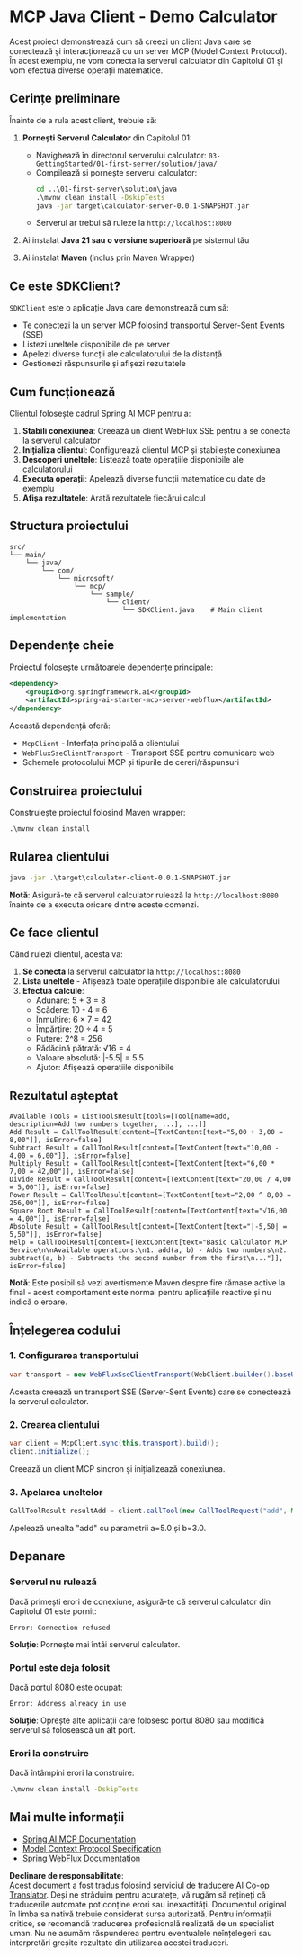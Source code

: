 <!--
CO_OP_TRANSLATOR_METADATA:
{
  "original_hash": "7074b9f4c8cd147c1c10f569d8508c82",
  "translation_date": "2025-07-13T18:37:38+00:00",
  "source_file": "03-GettingStarted/02-client/solution/java/README.md",
  "language_code": "ro"
}
-->
# MCP Java Client - Demo Calculator

Acest proiect demonstrează cum să creezi un client Java care se conectează și interacționează cu un server MCP (Model Context Protocol). În acest exemplu, ne vom conecta la serverul calculator din Capitolul 01 și vom efectua diverse operații matematice.

## Cerințe preliminare

Înainte de a rula acest client, trebuie să:

1. **Pornești Serverul Calculator** din Capitolul 01:
   - Navighează în directorul serverului calculator: `03-GettingStarted/01-first-server/solution/java/`
   - Compilează și pornește serverul calculator:
     ```cmd
     cd ..\01-first-server\solution\java
     .\mvnw clean install -DskipTests
     java -jar target\calculator-server-0.0.1-SNAPSHOT.jar
     ```
   - Serverul ar trebui să ruleze la `http://localhost:8080`

2. Ai instalat **Java 21 sau o versiune superioară** pe sistemul tău
3. Ai instalat **Maven** (inclus prin Maven Wrapper)

## Ce este SDKClient?

`SDKClient` este o aplicație Java care demonstrează cum să:
- Te conectezi la un server MCP folosind transportul Server-Sent Events (SSE)
- Listezi uneltele disponibile de pe server
- Apelezi diverse funcții ale calculatorului de la distanță
- Gestionezi răspunsurile și afișezi rezultatele

## Cum funcționează

Clientul folosește cadrul Spring AI MCP pentru a:

1. **Stabili conexiunea**: Creează un client WebFlux SSE pentru a se conecta la serverul calculator
2. **Inițializa clientul**: Configurează clientul MCP și stabilește conexiunea
3. **Descoperi uneltele**: Listează toate operațiile disponibile ale calculatorului
4. **Executa operații**: Apelează diverse funcții matematice cu date de exemplu
5. **Afișa rezultatele**: Arată rezultatele fiecărui calcul

## Structura proiectului

```
src/
└── main/
    └── java/
        └── com/
            └── microsoft/
                └── mcp/
                    └── sample/
                        └── client/
                            └── SDKClient.java    # Main client implementation
```

## Dependențe cheie

Proiectul folosește următoarele dependențe principale:

```xml
<dependency>
    <groupId>org.springframework.ai</groupId>
    <artifactId>spring-ai-starter-mcp-server-webflux</artifactId>
</dependency>
```

Această dependență oferă:
- `McpClient` - Interfața principală a clientului
- `WebFluxSseClientTransport` - Transport SSE pentru comunicare web
- Schemele protocolului MCP și tipurile de cereri/răspunsuri

## Construirea proiectului

Construiește proiectul folosind Maven wrapper:

```cmd
.\mvnw clean install
```

## Rularea clientului

```cmd
java -jar .\target\calculator-client-0.0.1-SNAPSHOT.jar
```

**Notă**: Asigură-te că serverul calculator rulează la `http://localhost:8080` înainte de a executa oricare dintre aceste comenzi.

## Ce face clientul

Când rulezi clientul, acesta va:

1. **Se conecta** la serverul calculator la `http://localhost:8080`
2. **Lista uneltele** - Afișează toate operațiile disponibile ale calculatorului
3. **Efectua calcule**:
   - Adunare: 5 + 3 = 8
   - Scădere: 10 - 4 = 6
   - Înmulțire: 6 × 7 = 42
   - Împărțire: 20 ÷ 4 = 5
   - Putere: 2^8 = 256
   - Rădăcină pătrată: √16 = 4
   - Valoare absolută: |-5.5| = 5.5
   - Ajutor: Afișează operațiile disponibile

## Rezultatul așteptat

```
Available Tools = ListToolsResult[tools=[Tool[name=add, description=Add two numbers together, ...], ...]]
Add Result = CallToolResult[content=[TextContent[text="5,00 + 3,00 = 8,00"]], isError=false]
Subtract Result = CallToolResult[content=[TextContent[text="10,00 - 4,00 = 6,00"]], isError=false]
Multiply Result = CallToolResult[content=[TextContent[text="6,00 * 7,00 = 42,00"]], isError=false]
Divide Result = CallToolResult[content=[TextContent[text="20,00 / 4,00 = 5,00"]], isError=false]
Power Result = CallToolResult[content=[TextContent[text="2,00 ^ 8,00 = 256,00"]], isError=false]
Square Root Result = CallToolResult[content=[TextContent[text="√16,00 = 4,00"]], isError=false]
Absolute Result = CallToolResult[content=[TextContent[text="|-5,50| = 5,50"]], isError=false]
Help = CallToolResult[content=[TextContent[text="Basic Calculator MCP Service\n\nAvailable operations:\n1. add(a, b) - Adds two numbers\n2. subtract(a, b) - Subtracts the second number from the first\n..."]], isError=false]
```

**Notă**: Este posibil să vezi avertismente Maven despre fire rămase active la final - acest comportament este normal pentru aplicațiile reactive și nu indică o eroare.

## Înțelegerea codului

### 1. Configurarea transportului
```java
var transport = new WebFluxSseClientTransport(WebClient.builder().baseUrl("http://localhost:8080"));
```
Aceasta creează un transport SSE (Server-Sent Events) care se conectează la serverul calculator.

### 2. Crearea clientului
```java
var client = McpClient.sync(this.transport).build();
client.initialize();
```
Creează un client MCP sincron și inițializează conexiunea.

### 3. Apelarea uneltelor
```java
CallToolResult resultAdd = client.callTool(new CallToolRequest("add", Map.of("a", 5.0, "b", 3.0)));
```
Apelează unealta "add" cu parametrii a=5.0 și b=3.0.

## Depanare

### Serverul nu rulează
Dacă primești erori de conexiune, asigură-te că serverul calculator din Capitolul 01 este pornit:
```
Error: Connection refused
```
**Soluție**: Pornește mai întâi serverul calculator.

### Portul este deja folosit
Dacă portul 8080 este ocupat:
```
Error: Address already in use
```
**Soluție**: Oprește alte aplicații care folosesc portul 8080 sau modifică serverul să folosească un alt port.

### Erori la construire
Dacă întâmpini erori la construire:
```cmd
.\mvnw clean install -DskipTests
```

## Mai multe informații

- [Spring AI MCP Documentation](https://docs.spring.io/spring-ai/reference/api/mcp/)
- [Model Context Protocol Specification](https://modelcontextprotocol.io/)
- [Spring WebFlux Documentation](https://docs.spring.io/spring-framework/docs/current/reference/html/web-reactive.html)

**Declinare de responsabilitate**:  
Acest document a fost tradus folosind serviciul de traducere AI [Co-op Translator](https://github.com/Azure/co-op-translator). Deși ne străduim pentru acuratețe, vă rugăm să rețineți că traducerile automate pot conține erori sau inexactități. Documentul original în limba sa nativă trebuie considerat sursa autorizată. Pentru informații critice, se recomandă traducerea profesională realizată de un specialist uman. Nu ne asumăm răspunderea pentru eventualele neînțelegeri sau interpretări greșite rezultate din utilizarea acestei traduceri.